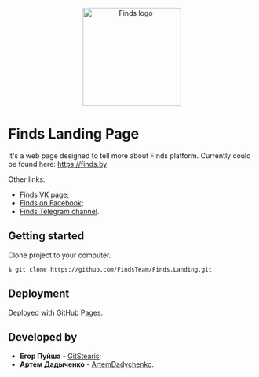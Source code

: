 <p align="center"> 
  <img src="https://drive.google.com/uc?id=1BCXVwS2Cbs_Ywf4Zq4Sv8NxI8MP9VZeX" alt="Finds logo" width="200" />
</p>

# Finds Landing Page

It's a web page designed to tell more about Finds platform. Currently could be found here: https://finds.by 

Other links:

* [Finds VK page](https://vk.com/findsnews);
* [Finds on Facebook](https://www.facebook.com/findsnews);
* [Finds Telegram channel](https://t.me/findsnews).

## Getting started

Clone project to your computer.

```
$ git clone https://github.com/FindsTeam/Finds.Landing.git
```

## Deployment

Deployed with [GitHub Pages](https://pages.github.com/).

## Developed by

* **Егор Пуйша** - [GitStearis](https://github.com/GitStearis);
* **Артем Дадыченко** - [ArtemDadychenko](https://github.com/ArtemDadychenko).
